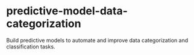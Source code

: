 # predictive-model-data-categorization
Build predictive models to automate and improve data categorization and classification tasks.
